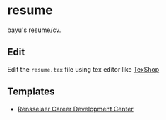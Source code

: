 # resume
bayu's resume/cv.

## Edit
Edit the `resume.tex` file using tex editor like
[TexShop](http://pages.uoregon.edu/koch/texshop/)

## Templates

* [Rensselaer Career Development
  Center](http://www.rpi.edu/dept/arc/training/latex/resumes/)
